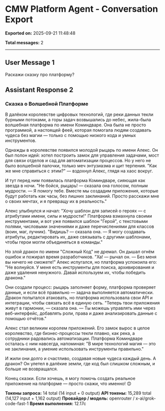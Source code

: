 # CMW Platform Agent - Conversation Export

**Exported on:** 2025-09-21 11:48:48

**Total messages:** 2

---

## User Message 1

Раскажи сказку про платформу?

## Assistant Response 2

### Сказка о Волшебной Платформе

В далёком королевстве цифровых технологий, где реки данных текли бурными потоками, а горы задач возвышались до небес, жила-была волшебная платформа по имени Коминдваре. Она была не просто программой, а настоящей феей, которая помогала людям создавать чудеса без магии — только с помощью низкого кода и умных инструментов.

Однажды в королевстве появился молодой рыцарь по имени Алекс. Он был полон идей: хотел построить замок для управления задачами, мост для связи отделов и сад для автоматизации процессов. Но у него не было волшебной палочки, только меч энтузиазма и щит терпения. "Как же мне справиться с этим?" — вздохнул Алекс, глядя на хаос вокруг.

И тут перед ним появилась платформа Коминдваре, сияющая как звезда в ночи. "Не бойся, рыцарь! — сказала она голосом, полным мудрости. — Я помогу тебе. Вместе мы создадим приложения, которые будут работать как часы, без лишних заклинаний. Просто расскажи мне о своих мечтах, и я превращу их в реальность."

Алекс улыбнулся и начал: "Хочу шаблон для записей о героях — с атрибутами имени, силы и мудрости!" Платформа взмахнула своими инструментами, и вот уже появился шаблон "Герой", с текстовыми полями, числовыми значениями и даже перечислениями для классов (воин, маг, лучник). "Видишь? — сказала она. — Я могу создавать атрибуты, редактировать их, даже связывать с другими шаблонами, чтобы герои могли объединяться в команды."

Но злой дракон по имени "Сложный Код" не дремал. Он дышал огнём ошибок и пожирал время разработчиков. "Ха! — рычал он. — Без меня вы ничего не сможете!" Алекс испугался, но платформа успокоила его: "Не волнуйся. У меня есть инструменты для поиска, архивирования и даже удаления ненужного. Давай используем их, чтобы победить дракона."

Они создали процесс: рыцарь заполняет форму, платформа проверяет данные, и если всё правильно — задача выполняется автоматически. Дракон попытался атаковать, но платформа использовала свои API и интеграции, чтобы связать всё в единую сеть. "Теперь твои приложения живут в гармонии, — сказала она. — Ты можешь управлять ими через веб-интерфейс, добавлять роли, права и даже анализировать данные с помощью отчётов."

Алекс стал великим королем приложений. Его замок вырос в целое королевство, где бизнес-процессы текли плавно, как река, а сотрудники радовались автоматизации. Платформа Коминдваре осталась с ним навсегда, напоминая: "В мире технологий магия — это не заклинания, а умение использовать инструменты правильно."

И жили они долго и счастливо, создавая новые чудеса каждый день. А дракон? Он улетел в далёкие земли, где код был слишком сложным, и больше не возвращался.

Конец сказки. Если хочешь, я могу помочь создать реальное приложение на платформе — просто скажи, что именно! 😊

**Токены запроса:** 14 total (14 input + 0 output)
**API токены:** 15,289 total (14,127 input + 1,162 output)
**Провайдер / модель:** openrouter / x-ai/grok-code-fast-1
**Время выполнения:** 12.17с

